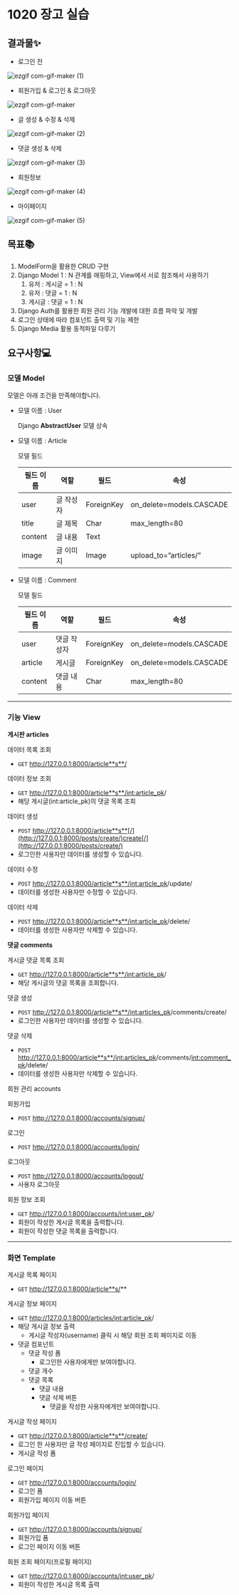 # 1020 장고 실습
## 결과물✨
- 로그인 전

![ezgif com-gif-maker (1)](https://user-images.githubusercontent.com/74820869/196987426-2ef62d50-38a4-4fd2-9b62-8203bc52adf9.gif)

- 회원가입 & 로그인 & 로그아웃

![ezgif com-gif-maker](https://user-images.githubusercontent.com/74820869/196986996-b4167ffc-c1a8-44f3-80d7-f44a4fc6aff6.gif)

- 글 생성 & 수정 & 삭제

![ezgif com-gif-maker (2)](https://user-images.githubusercontent.com/74820869/196988546-2764e709-7072-494a-bccb-949e516fa247.gif)

- 댓글 생성 & 삭제

![ezgif com-gif-maker (3)](https://user-images.githubusercontent.com/74820869/196990197-895607b7-f711-4075-8001-178133a83a96.gif)


- 회원정보

![ezgif com-gif-maker (4)](https://user-images.githubusercontent.com/74820869/196990459-f1a4bdf6-5148-4d80-a5bc-6f5997fe2134.gif)


- 마이페이지

![ezgif com-gif-maker (5)](https://user-images.githubusercontent.com/74820869/196991620-97dcb57d-1112-4cbf-8e76-7e7602e2e0d7.gif)


## 목표📚

1. ModelForm을 활용한 CRUD 구현
2. Django Model 1 : N 관계를 매핑하고, View에서 서로 참조해서 사용하기
    1. 유저 : 게시글 = 1 : N
    2. 유저 : 댓글 = 1 : N
    3. 게시글 : 댓글 = 1 : N
3. Django Auth를 활용한 회원 관리 기능 개발에 대한 흐름 파악 및 개발
4. 로그인 상태에 따라 컴포넌트 출력 및 기능 제한
5. Django Media 활용 동적파일 다루기

## 요구사항💻

### 모델 Model

모델은 아래 조건을 만족해야합니다.

- 모델 이름 : User
    
    Django **AbstractUser** 모델 상속
    

- 모델 이름 : Article
    
    모델 필드
    
    | 필드 이름 | 역할 | 필드 | 속성 |
    | --- | --- | --- | --- |
    | user | 글 작성자 | ForeignKey | on_delete=models.CASCADE |
    | title | 글 제목 | Char | max_length=80 |
    | content | 글 내용 | Text |  |
    | image | 글 이미지 | Image | upload_to=”articles/” |

- 모델 이름 : Comment
    
    모델 필드
    
    | 필드 이름 | 역할 | 필드 | 속성 |
    | --- | --- | --- | --- |
    | user | 댓글 작성자 | ForeignKey | on_delete=models.CASCADE |
    | article | 게시글 | ForeignKey | on_delete=models.CASCADE |
    | content | 댓글 내용 | Char | max_length=80 |

---

### 기능 View

**게시판 articles** 

데이터 목록 조회

- `GET` http://127.0.0.1:8000/article**s**/

데이터 정보 조회

- `GET` http://127.0.0.1:8000/article**s**/<int:article_pk>/
- 해당 게시글(int:article_pk)의 댓글 목록 조회

데이터 생성

- `POST` http://127.0.0.1:8000/article**s**[/](http://127.0.0.1:8000/posts/create/)create[/](http://127.0.0.1:8000/posts/create/)
- 로그인한 사용자만 데이터를 생성할 수 있습니다.

데이터 수정

- `POST` http://127.0.0.1:8000/article**s**/<int:article_pk>/update/
- 데이터를 생성한 사용자만 수정할 수 있습니다.

데이터 삭제

- `POST` http://127.0.0.1:8000/article**s**/<int:article_pk>/delete/
- 데이터를 생성한 사용자만 삭제할 수 있습니다.

**댓글 comments**

게시글 댓글 목록 조회

- `GET` http://127.0.0.1:8000/article**s**/<int:article_pk>/
- 해당 게시글의 댓글 목록을 조회합니다.

댓글 생성

- `POST` http://127.0.0.1:8000/article**s**/<int:articles_pk>/comments/create/
- 로그인한 사용자만 데이터를 생성할 수 있습니다.

댓글 삭제

- `POST` http://127.0.0.1:8000/article**s**/<int:articles_pk>/comments/<int:comment_pk>/delete/
- 데이터를 생성한 사용자만 삭제할 수 있습니다.

회원 관리 accounts 

회원가입

- `POST` http://127.0.0.1:8000/accounts/signup/

로그인

- `POST` http://127.0.0.1:8000/accounts/login/

로그아웃

- `POST` http://127.0.0.1:8000/accounts/logout/
- 사용자 로그아웃

회원 정보 조회

- `GET` http://127.0.0.1:8000/accounts/<int:user_pk>/
- 회원이 작성한 게시글 목록을 출력합니다.
- 회원이 작성한 댓글 목록을 출력합니다.

---

### 화면 Template

게시글 목록 페이지

- `GET` http://127.0.0.1:8000/article**s/**

게시글 정보 페이지

- `GET` http://127.0.0.1:8000/articles/<int:article_pk>/
- 해당 게시글 정보 출력
    - 게시글 작성자(username) 클릭 시 해당 회원 조회 페이지로 이동
- 댓글 컴포넌트
    - 댓글 작성 폼
        - 로그인한 사용자에게만 보여야합니다.
    - 댓글 개수
    - 댓글 목록
        - 댓글 내용
        - 댓글 삭제 버튼
            - 댓글을 작성한 사용자에게만 보여야합니다.

게시글 작성 페이지

- `GET` http://127.0.0.1:8000/article**s**/create/
- 로그인 한 사용자만 글 작성 페이지로 진입할 수 있습니다.
- 게시글 작성 폼

로그인 페이지

- `GET` http://127.0.0.1:8000/accounts/login/
- 로그인 폼
- 회원가입 페이지 이동 버튼

회원가입 페이지

- `GET` http://127.0.0.1:8000/accounts/signup/
- 회원가입 폼
- 로그인 페이지 이동 버튼

회원 조회 페이지(프로필 페이지)

- `GET` http://127.0.0.1:8000/accounts/<int:user_pk>/
- 회원이 작성한 게시글 목록 출력